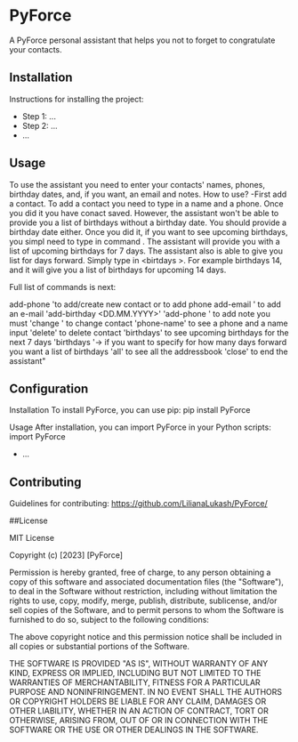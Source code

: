 # PyForce

A PyForce personal assistant that helps you not to forget to congratulate your contacts.

## Installation

Instructions for installing the project:
- Step 1: ...
- Step 2: ...
- ...

## Usage

To use the assistant you need to enter your contacts' names, phones, birthday dates, and, if you want, an email and notes.
How to use?
-First add a contact. To add a contact you need to type in a name and a phone. Once you did it you have conact saved. However, the assistant won't be able to provide
you a list of birthdays without a birthday date. You should provide a birthday date either. Once you did it, if you want to see upcoming birthdays, you simpl need
to type in command <birthdays>. The assistant will provide you with a list of upcoming birthdays for 7 days. The assistant also is able to give you list for 
<parametr> days forward. Simply type in <birtdays <parametr>>. For example birthdays 14, and it will give you a list of birthdays for upcoming 14 days. 

Full list of commands is next:

add-phone <name> <phone>'to add/create new contact or to add phone
add-email <name> <phone> <email>' to add an e-mail
'add-birthday <name> <DD.MM.YYYY>'
'add-phone <name> <phone> <note>' to add note you must
'change <name> <new phone>' to change contact
'phone-name' to see a phone and a name input
'delete' <name> <phone> to delete contact
'birthdays' to see upcoming birthdays for the next 7 days
'birthdays <number of days>'-> if you want to specify for how many days forward you want a list of birthdays
'all' to see all the addressbook
'close' to end the assistant"



## Configuration

Installation
To install PyForce, you can use pip:
pip install PyForce

Usage
After installation, you can import PyForce in your Python scripts:
import PyForce

- ...

## Contributing

Guidelines for contributing:
https://github.com/LilianaLukash/PyForce/


##License


MIT License

Copyright (c) [2023] [PyForce]

Permission is hereby granted, free of charge, to any person obtaining a copy
of this software and associated documentation files (the "Software"), to deal
in the Software without restriction, including without limitation the rights
to use, copy, modify, merge, publish, distribute, sublicense, and/or sell
copies of the Software, and to permit persons to whom the Software is
furnished to do so, subject to the following conditions:

The above copyright notice and this permission notice shall be included in all
copies or substantial portions of the Software.

THE SOFTWARE IS PROVIDED "AS IS", WITHOUT WARRANTY OF ANY KIND, EXPRESS OR
IMPLIED, INCLUDING BUT NOT LIMITED TO THE WARRANTIES OF MERCHANTABILITY,
FITNESS FOR A PARTICULAR PURPOSE AND NONINFRINGEMENT. IN NO EVENT SHALL THE
AUTHORS OR COPYRIGHT HOLDERS BE LIABLE FOR ANY CLAIM, DAMAGES OR OTHER
LIABILITY, WHETHER IN AN ACTION OF CONTRACT, TORT OR OTHERWISE, ARISING FROM,
OUT OF OR IN CONNECTION WITH THE SOFTWARE OR THE USE OR OTHER DEALINGS IN THE
SOFTWARE.

